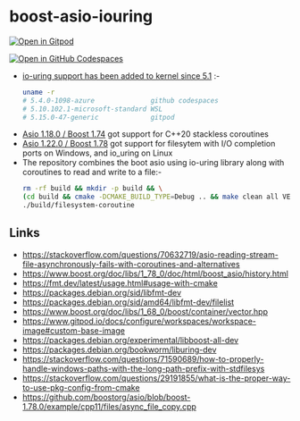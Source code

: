 # boost-asio-iouring

<a href="https://gitpod.io/#https://github.com/wahabshah/boost-asio-iouring" rel="nofollow noopener noreferrer" target="_blank" class="after:hidden"><img src="https://gitpod.io/button/open-in-gitpod.svg" alt="Open in Gitpod"></a>

[![Open in GitHub Codespaces](https://github.com/codespaces/badge.svg)](https://github.com/codespaces/new?hide_repo_select=true&ref=main&repo=591765752&machine=basicLinux32gb&devcontainer_path=.devcontainer%2Fdevcontainer.json&location=WestEurope)

* [io-uring support has been added to kernel since 5.1](https://unix.stackexchange.com/a/596281) :-
    ```sh
    uname -r
    # 5.4.0-1098-azure              github codespaces
    # 5.10.102.1-microsoft-standard WSL
    # 5.15.0-47-generic             gitpod
    ```
* [Asio 1.18.0 / Boost 1.74](https://www.boost.org/doc/libs/1_74_0/doc/html/boost_asio/history.html) got support for C++20 stackless coroutines
* [Asio 1.22.0 / Boost 1.78](https://www.boost.org/doc/libs/1_78_0/doc/html/boost_asio/history.html) got support for filesytem with I/O completion ports on Windows, and io_uring on Linux
* The repository combines the boot asio using io-uring library along with coroutines to read and write to a file:-
    ```sh
    rm -rf build && mkdir -p build && \
    (cd build && cmake -DCMAKE_BUILD_TYPE=Debug .. && make clean all VERBOSE=1) && \
    ./build/filesystem-coroutine
    ```

## Links
* https://stackoverflow.com/questions/70632719/asio-reading-stream-file-asynchronously-fails-with-coroutines-and-alternatives
* https://www.boost.org/doc/libs/1_78_0/doc/html/boost_asio/history.html
* https://fmt.dev/latest/usage.html#usage-with-cmake
* https://packages.debian.org/sid/libfmt-dev
* https://packages.debian.org/sid/amd64/libfmt-dev/filelist
* https://www.boost.org/doc/libs/1_68_0/boost/container/vector.hpp
* https://www.gitpod.io/docs/configure/workspaces/workspace-image#custom-base-image
* https://packages.debian.org/experimental/libboost-all-dev
* https://packages.debian.org/bookworm/liburing-dev
* https://stackoverflow.com/questions/71590689/how-to-properly-handle-windows-paths-with-the-long-path-prefix-with-stdfilesys
* https://stackoverflow.com/questions/29191855/what-is-the-proper-way-to-use-pkg-config-from-cmake
* https://github.com/boostorg/asio/blob/boost-1.78.0/example/cpp11/files/async_file_copy.cpp
